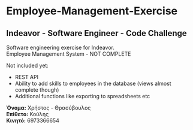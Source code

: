 # Employee-Management-Exercise

## Indeavor - Software Engineer - Code Challenge

Software engineering exercise for Indeavor. <br/>
Employee Management System - NOT COMPLETE

Not included yet:
- REST API
- Ability to add skills to employees in the database (views almost complete though)
- Additional functions like exporting to spreadsheets etc

__Όνομα:__ Χρήστος - Θρασύβουλος <br/>
__Επίθετο:__ Κούλης <br/>
__Κινητό:__ 6973366654

